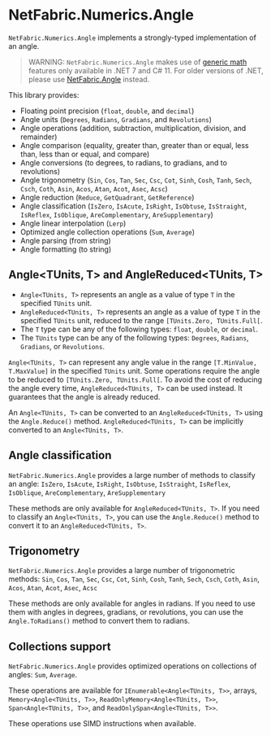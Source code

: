 ﻿# NetFabric.Numerics.Angle

`NetFabric.Numerics.Angle` implements a strongly-typed implementation of an angle. 

> WARNING: 
> `NetFabric.Numerics.Angle` makes use of [generic math](https://learn.microsoft.com/en-us/dotnet/standard/generics/math) features only available in .NET 7 and C# 11.
> For older versions of .NET, please use [NetFabric.Angle](https://github.com/NetFabric/NetFabric.Angle) instead.

This library provides:
- Floating point precision (`float`, `double`, and `decimal`)
- Angle units (`Degrees`, `Radians`, `Gradians`, and `Revolutions`)
- Angle operations (addition, subtraction, multiplication, division, and remainder)
- Angle comparison (equality, greater than, greater than or equal, less than, less than or equal, and compare)
- Angle conversions (to degrees, to radians, to gradians, and to revolutions)
- Angle trigonometry (`Sin`, `Cos`, `Tan`, `Sec`, `Csc`, `Cot`, `Sinh`, `Cosh`, `Tanh`, `Sech`, `Csch`, `Coth`, `Asin`, `Acos`, `Atan`, `Acot`, `Asec`, `Acsc`)
- Angle reduction (`Reduce`, `GetQuadrant`, `GetReference`)
- Angle classification (`IsZero`, `IsAcute`, `IsRight`, `IsObtuse`, `IsStraight`, `IsReflex`, `IsOblique`, `AreComplementary`, `AreSupplementary`)
- Angle linear interpolation (`Lerp`)
- Optimized angle collection operations (`Sum`, `Average`)
- Angle parsing (from string)
- Angle formatting (to string)

## Angle<TUnits, T> and AngleReduced<TUnits, T>

- `Angle<TUnits, T>` represents an angle as a value of type `T` in the specified `TUnits` unit. 
- `AngleReduced<TUnits, T>` represents an angle as a value of type `T` in the specified `TUnits` unit, reduced to the range `[TUnits.Zero, TUnits.Full[`.
- The `T` type can be any of the following types: `float`, `double`, or `decimal`.
- The `TUnits` type can be any of the following types: `Degrees`, `Radians`, `Gradians`, or `Revolutions`.

`Angle<TUnits, T>` can represent any angle value in the range `[T.MinValue, T.MaxValue]` in the specified `TUnits` unit. Some operations require the angle to be reduced to `[TUnits.Zero, TUnits.Full[`. 
To avoid the cost of reducing the angle every time, `AngleReduced<TUnits, T>` can be used instead. It guarantees that the angle is already reduced. 

An `Angle<TUnits, T>` can be converted to an `AngleReduced<TUnits, T>` using the `Angle.Reduce()` method.
`AngleReduced<TUnits, T>` can be implicitly converted to an `Angle<TUnits, T>`.

## Angle classification

`NetFabric.Numerics.Angle` provides a large number of methods to classify an angle: `IsZero`, `IsAcute`, `IsRight`, `IsObtuse`, `IsStraight`, `IsReflex`, `IsOblique`, `AreComplementary`, `AreSupplementary`

These methods are only available for `AngleReduced<TUnits, T>`. If you need to classify an `Angle<TUnits, T>`, you can use the `Angle.Reduce()` method to convert it to an `AngleReduced<TUnits, T>`.

## Trigonometry

`NetFabric.Numerics.Angle` provides a large number of trigonometric methods: `Sin`, `Cos`, `Tan`, `Sec`, `Csc`, `Cot`, `Sinh`, `Cosh`, `Tanh`, `Sech`, `Csch`, `Coth`, `Asin`, `Acos`, `Atan`, `Acot`, `Asec`, `Acsc`

These methods are only available for angles in radians. If you need to use them with angles in degrees, gradians, or revolutions, you can use the `Angle.ToRadians()` method to convert them to radians.

## Collections support

`NetFabric.Numerics.Angle` provides optimized operations on collections of angles: `Sum`, `Average`.

These operations are available for `IEnumerable<Angle<TUnits, T>>`, arrays, `Memory<Angle<TUnits, T>>`, `ReadOnlyMemory<Angle<TUnits, T>>`, `Span<Angle<TUnits, T>>`, and `ReadOnlySpan<Angle<TUnits, T>>`.

These operations use SIMD instructions when available.







